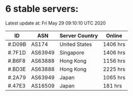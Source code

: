 # 6 stable servers:

Latest update at: Fri May 29 09:10:10 UTC 2020

| ID | ASN | Server Country | Online |
| -- | --- | -------------- | ------ |
| #.D09B | AS174 | United States | 1406 hrs |
| #.7F1D | AS63949 | Singapore | 1406 hrs |
| #.B6F8 | AS63888 | Hong Kong | 1156 hrs |
| #.BD3E | AS63888 | Hong Kong | 2225 hrs |
| #.2A79 | AS63949 | Japan | 1065 hrs |
| #.47E3 | AS16509 | Japan | 181 hrs |

